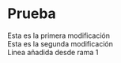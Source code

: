 # Prueba 
Esta es la primera modificación<br/>
Esta es la segunda modificación<br/>
Linea añadida desde rama 1
